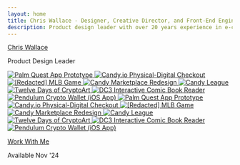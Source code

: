 ```yaml
---
layout: home
title: Chris Wallace - Designer, Creative Director, and Front-End Engineer
description: Product design leader with over 20 years experience in e-commerce, digital publishing, interactive media, and web3. Currently searching for my next long-term role.
---
```


<div class="hidden-until-loaded">
  <div class="flex flex-col justify-center h-screen">
    <div class="text-4xl sm:text-6xl flex flex-col gap-12 xl:gap-0 h-[44vh] lg:h-[70vh] items-start justify-around">
      <div class="pl-6">
        <div class="text-container top flex flex-col md:flex-row justify-between">
            <p class="text-paragraph" data-splitting><a href="/bio" class="no-underline hover:no-underline text-gray-950 dark:text-gray-100 hover:text-black dark:hover:text-white">Chris Wallace</a></p>
        </div>
        <div class="text-container top flex flex-col md:flex-row justify-between">
            <p class="text-paragraph text-primary-600 dark:text-primary-400" data-splitting>Product Design Leader</p>
        </div>
        </div>
        <div class="w-screen">
        <div class="infinite-scroll">
      <div class="infinite-scroll__scroller">
        <!-- First set -->
        <a href="/portfolio/palm-quest/" class="infinite-scroll__item">
          <img src="https://ik.imagekit.io/UltraDAO/chriswallace.net/palm-quest-thumbnail.png?tr=w-760,q-70,f-auto" 
              srcset="https://ik.imagekit.io/UltraDAO/chriswallace.net/palm-quest-thumbnail.png?tr=w-570,q-70,f-auto 1x,
                      https://ik.imagekit.io/UltraDAO/chriswallace.net/palm-quest-thumbnail.png?tr=w-760,q-70,f-auto 2x,
                      https://ik.imagekit.io/UltraDAO/chriswallace.net/palm-quest-thumbnail.png?tr=w-1140,q-70,f-auto 3x"
              sizes="(max-width: 640px) 300px,
                      (max-width: 1536px) 380px,
                      (max-width: 2460px) 460px,
                      540px"
              alt="Palm Quest App Prototype" 
              class="infinite-scroll__image notready">
        </a>
        <a href="/portfolio/candy-physical-digital-feature/" class="infinite-scroll__item">
          <img src="https://ik.imagekit.io/UltraDAO/chriswallace.net/physical-digital.png?tr=w-760,q-70,f-auto" 
              srcset="https://ik.imagekit.io/UltraDAO/chriswallace.net/physical-digital.png?tr=w-570,q-70,f-auto 1x,
                      https://ik.imagekit.io/UltraDAO/chriswallace.net/physical-digital.png?tr=w-760,q-70,f-auto 2x,
                      https://ik.imagekit.io/UltraDAO/chriswallace.net/physical-digital.png?tr=w-1140,q-70,f-auto 3x"
              sizes="(max-width: 640px) 300px,
                      (max-width: 1536px) 380px,
                      (max-width: 2460px) 460px,
                      540px"
              alt="Candy.io Physical-Digital Checkout" 
              class="infinite-scroll__image notready">
        </a>
        <a href="/portfolio/redacted-mlb-game/" class="infinite-scroll__item">
          <img src="https://ik.imagekit.io/UltraDAO/chriswallace.net/redacted-mlb-game-thumbnail.png?tr=w-760,q-70,f-auto" 
              srcset="https://ik.imagekit.io/UltraDAO/chriswallace.net/redacted-mlb-game-thumbnail.png?tr=w-570,q-70,f-auto 1x,
                      https://ik.imagekit.io/UltraDAO/chriswallace.net/redacted-mlb-game-thumbnail.png?tr=w-760,q-70,f-auto 2x,
                      https://ik.imagekit.io/UltraDAO/chriswallace.net/redacted-mlb-game-thumbnail.png?tr=w-1140,q-70,f-auto 3x"
              sizes="(max-width: 640px) 300px,
                      (max-width: 1536px) 380px,
                      (max-width: 2460px) 460px,
                      540px"
              alt="[Redacted] MLB Game" 
              class="infinite-scroll__image notready">
        </a>
        <a href="/portfolio/candy-marketplace-redesign/" class="infinite-scroll__item">
          <img src="https://ik.imagekit.io/UltraDAO/chriswallace.net/candy-redesign-thumbnail.png?tr=w-760,q-70,f-auto" 
              srcset="https://ik.imagekit.io/UltraDAO/chriswallace.net/candy-redesign-thumbnail.png?tr=w-570,q-70,f-auto 1x,
                      https://ik.imagekit.io/UltraDAO/chriswallace.net/candy-redesign-thumbnail.png?tr=w-760,q-70,f-auto 2x,
                      https://ik.imagekit.io/UltraDAO/chriswallace.net/candy-redesign-thumbnail.png?tr=w-1140,q-70,f-auto 3x"
              sizes="(max-width: 640px) 300px,
                      (max-width: 1536px) 380px,
                      (max-width: 2460px) 460px,
                      540px"
              alt="Candy Marketplace Redesign" 
              class="infinite-scroll__image notready">
        </a>
        <a href="/portfolio/candy-league/" class="infinite-scroll__item">
          <img src="https://ik.imagekit.io/UltraDAO/chriswallace.net/candy-league-thumbnail.png?tr=w-760,q-70,f-auto" 
              srcset="https://ik.imagekit.io/UltraDAO/chriswallace.net/candy-league-thumbnail.png?tr=w-570,q-70,f-auto 1x,
                      https://ik.imagekit.io/UltraDAO/chriswallace.net/candy-league-thumbnail.png?tr=w-760,q-70,f-auto 2x,
                      https://ik.imagekit.io/UltraDAO/chriswallace.net/candy-league-thumbnail.png?tr=w-1140,q-70,f-auto 3x"
              sizes="(max-width: 640px) 300px,
                      (max-width: 1536px) 380px,
                      (max-width: 2460px) 460px,
                      540px"
              alt="Candy League" 
              class="infinite-scroll__image notready">
        </a>
        <a href="/portfolio/twelve-days-cryptoart/" class="infinite-scroll__item">
          <img src="https://ik.imagekit.io/UltraDAO/chriswallace.net/twelve-days-thumbnail.png?tr=w-760,q-70,f-auto" 
              srcset="https://ik.imagekit.io/UltraDAO/chriswallace.net/twelve-days-thumbnail.png?tr=w-570,q-70,f-auto 1x,
                      https://ik.imagekit.io/UltraDAO/chriswallace.net/twelve-days-thumbnail.png?tr=w-760,q-70,f-auto 2x,
                      https://ik.imagekit.io/UltraDAO/chriswallace.net/twelve-days-thumbnail.png?tr=w-1140,q-70,f-auto 3x"
              sizes="(max-width: 640px) 300px,
                      (max-width: 1536px) 380px,
                      (max-width: 2460px) 460px,
                      540px"
              alt="Twelve Days of CryptoArt" 
              class="infinite-scroll__image notready">
        </a>
        <a href="/portfolio/dc3-interactive-reader/" class="infinite-scroll__item">
          <img src="https://ik.imagekit.io/UltraDAO/chriswallace.net/dc3-reader-1.png?tr=w-760,q-70,f-auto" 
              srcset="https://ik.imagekit.io/UltraDAO/chriswallace.net/dc3-reader-1.png?tr=w-570,q-70,f-auto 1x,
                      https://ik.imagekit.io/UltraDAO/chriswallace.net/dc3-reader-1.png?tr=w-760,q-70,f-auto 2x,
                      https://ik.imagekit.io/UltraDAO/chriswallace.net/dc3-reader-1.png?tr=w-1140,q-70,f-auto 3x"
              sizes="(max-width: 640px) 300px,
                      (max-width: 1536px) 380px,
                      (max-width: 2460px) 460px,
                      540px"
              alt="DC3 Interactive Comic Book Reader" 
              class="infinite-scroll__image notready">
        </a>
        <a href="/portfolio/pendulum-crypto-wallet/" class="infinite-scroll__item">
          <img src="https://ik.imagekit.io/UltraDAO/chriswallace.net/pendulum-thumbnail.png?tr=w-760,q-70,f-auto" 
              srcset="https://ik.imagekit.io/UltraDAO/chriswallace.net/pendulum-thumbnail.png?tr=w-570,q-70,f-auto 1x,
                      https://ik.imagekit.io/UltraDAO/chriswallace.net/pendulum-thumbnail.png?tr=w-760,q-70,f-auto 2x,
                      https://ik.imagekit.io/UltraDAO/chriswallace.net/pendulum-thumbnail.png?tr=w-1140,q-70,f-auto 3x"
              sizes="(max-width: 640px) 300px,
                      (max-width: 1536px) 380px,
                      (max-width: 2460px) 460px,
                      540px"
              alt="Pendulum Crypto Wallet (iOS App)" 
              class="infinite-scroll__image notready">
        </a>
        <!-- second set -->
        <a href="/portfolio/palm-quest/" class="infinite-scroll__item">
          <img src="https://ik.imagekit.io/UltraDAO/chriswallace.net/palm-quest-thumbnail.png?tr=w-760,q-70,f-auto" 
              srcset="https://ik.imagekit.io/UltraDAO/chriswallace.net/palm-quest-thumbnail.png?tr=w-570,q-70,f-auto 1x,
                      https://ik.imagekit.io/UltraDAO/chriswallace.net/palm-quest-thumbnail.png?tr=w-760,q-70,f-auto 2x,
                      https://ik.imagekit.io/UltraDAO/chriswallace.net/palm-quest-thumbnail.png?tr=w-1140,q-70,f-auto 3x"
              sizes="(max-width: 640px) 300px,
                      (max-width: 1536px) 380px,
                      (max-width: 2460px) 460px,
                      540px"
              alt="Palm Quest App Prototype" 
              class="infinite-scroll__image notready">
        </a>
        <a href="/portfolio/candy-physical-digital-feature/" class="infinite-scroll__item">
          <img src="https://ik.imagekit.io/UltraDAO/chriswallace.net/physical-digital.png?tr=w-760,q-70,f-auto" 
              srcset="https://ik.imagekit.io/UltraDAO/chriswallace.net/physical-digital.png?tr=w-570,q-70,f-auto 1x,
                      https://ik.imagekit.io/UltraDAO/chriswallace.net/physical-digital.png?tr=w-760,q-70,f-auto 2x,
                      https://ik.imagekit.io/UltraDAO/chriswallace.net/physical-digital.png?tr=w-1140,q-70,f-auto 3x"
              sizes="(max-width: 640px) 300px,
                      (max-width: 1536px) 380px,
                      (max-width: 2460px) 460px,
                      540px"
              alt="Candy.io Physical-Digital Checkout" 
              class="infinite-scroll__image notready">
        </a>
        <a href="/portfolio/redacted-mlb-game/" class="infinite-scroll__item">
          <img src="https://ik.imagekit.io/UltraDAO/chriswallace.net/redacted-mlb-game-thumbnail.png?tr=w-760,q-70,f-auto" 
              srcset="https://ik.imagekit.io/UltraDAO/chriswallace.net/redacted-mlb-game-thumbnail.png?tr=w-570,q-70,f-auto 1x,
                      https://ik.imagekit.io/UltraDAO/chriswallace.net/redacted-mlb-game-thumbnail.png?tr=w-760,q-70,f-auto 2x,
                      https://ik.imagekit.io/UltraDAO/chriswallace.net/redacted-mlb-game-thumbnail.png?tr=w-1140,q-70,f-auto 3x"
              sizes="(max-width: 640px) 300px,
                      (max-width: 1536px) 380px,
                      (max-width: 2460px) 460px,
                      540px"
              alt="[Redacted] MLB Game" 
              class="infinite-scroll__image notready">
        </a>
        <a href="/portfolio/candy-marketplace-redesign/" class="infinite-scroll__item">
          <img src="https://ik.imagekit.io/UltraDAO/chriswallace.net/candy-redesign-thumbnail.png?tr=w-760,q-70,f-auto" 
              srcset="https://ik.imagekit.io/UltraDAO/chriswallace.net/candy-redesign-thumbnail.png?tr=w-570,q-70,f-auto 1x,
                      https://ik.imagekit.io/UltraDAO/chriswallace.net/candy-redesign-thumbnail.png?tr=w-760,q-70,f-auto 2x,
                      https://ik.imagekit.io/UltraDAO/chriswallace.net/candy-redesign-thumbnail.png?tr=w-1140,q-70,f-auto 3x"
              sizes="(max-width: 640px) 300px,
                      (max-width: 1536px) 380px,
                      (max-width: 2460px) 460px,
                      540px"
              alt="Candy Marketplace Redesign" 
              class="infinite-scroll__image notready">
        </a>
        <a href="/portfolio/candy-league/" class="infinite-scroll__item">
          <img src="https://ik.imagekit.io/UltraDAO/chriswallace.net/candy-league-thumbnail.png?tr=w-760,q-70,f-auto" 
              srcset="https://ik.imagekit.io/UltraDAO/chriswallace.net/candy-league-thumbnail.png?tr=w-570,q-70,f-auto 1x,
                      https://ik.imagekit.io/UltraDAO/chriswallace.net/candy-league-thumbnail.png?tr=w-760,q-70,f-auto 2x,
                      https://ik.imagekit.io/UltraDAO/chriswallace.net/candy-league-thumbnail.png?tr=w-1140,q-70,f-auto 3x"
              sizes="(max-width: 640px) 300px,
                      (max-width: 1536px) 380px,
                      (max-width: 2460px) 460px,
                      540px"
              alt="Candy League" 
              class="infinite-scroll__image notready">
        </a>
        <a href="/portfolio/twelve-days-cryptoart/" class="infinite-scroll__item">
          <img src="https://ik.imagekit.io/UltraDAO/chriswallace.net/twelve-days-thumbnail.png?tr=w-760,q-70,f-auto" 
              srcset="https://ik.imagekit.io/UltraDAO/chriswallace.net/twelve-days-thumbnail.png?tr=w-570,q-70,f-auto 1x,
                      https://ik.imagekit.io/UltraDAO/chriswallace.net/twelve-days-thumbnail.png?tr=w-760,q-70,f-auto 2x,
                      https://ik.imagekit.io/UltraDAO/chriswallace.net/twelve-days-thumbnail.png?tr=w-1140,q-70,f-auto 3x"
              sizes="(max-width: 640px) 300px,
                      (max-width: 1536px) 380px,
                      (max-width: 2460px) 460px,
                      540px"
              alt="Twelve Days of CryptoArt" 
              class="infinite-scroll__image notready">
        </a>
        <a href="/portfolio/dc3-interactive-reader/" class="infinite-scroll__item">
          <img src="https://ik.imagekit.io/UltraDAO/chriswallace.net/dc3-reader-1.png?tr=w-760,q-70,f-auto" 
              srcset="https://ik.imagekit.io/UltraDAO/chriswallace.net/dc3-reader-1.png?tr=w-570,q-70,f-auto 1x,
                      https://ik.imagekit.io/UltraDAO/chriswallace.net/dc3-reader-1.png?tr=w-760,q-70,f-auto 2x,
                      https://ik.imagekit.io/UltraDAO/chriswallace.net/dc3-reader-1.png?tr=w-1140,q-70,f-auto 3x"
              sizes="(max-width: 640px) 300px,
                      (max-width: 1536px) 380px,
                      (max-width: 2460px) 460px,
                      540px"
              alt="DC3 Interactive Comic Book Reader" 
              class="infinite-scroll__image notready">
        </a>
        <a href="/portfolio/pendulum-crypto-wallet/" class="infinite-scroll__item">
          <img src="https://ik.imagekit.io/UltraDAO/chriswallace.net/pendulum-thumbnail.png?tr=w-760,q-70,f-auto" 
              srcset="https://ik.imagekit.io/UltraDAO/chriswallace.net/pendulum-thumbnail.png?tr=w-570,q-70,f-auto 1x,
                      https://ik.imagekit.io/UltraDAO/chriswallace.net/pendulum-thumbnail.png?tr=w-760,q-70,f-auto 2x,
                      https://ik.imagekit.io/UltraDAO/chriswallace.net/pendulum-thumbnail.png?tr=w-1140,q-70,f-auto 3x"
              sizes="(max-width: 640px) 300px,
                      (max-width: 1536px) 380px,
                      (max-width: 2460px) 460px,
                      540px"
              alt="Pendulum Crypto Wallet (iOS App)" 
              class="infinite-scroll__image notready">
        </a>
      </div>
    </div>
    </div>
      <div class="pl-6 md:pl-[18vw]">
        <div class="text-container bottom flex flex-col md:flex-row justify-between">
            <p class="text-paragraph" data-splitting><a href="/design-services" class="no-underline hover:no-underline text-gray-950 dark:text-gray-100 hover:text-black dark:hover:text-white">Work With Me</a></p>
        </div>
            <div class="text-container bottom flex flex-col md:flex-row justify-between">
            <p class="text-paragraph mb-20 md:mb-0 text-gray-600 dark:text-gray-400" data-splitting>Available Nov '24</p>
        </div>
      </div>
    </div>
  </div>
</div>
